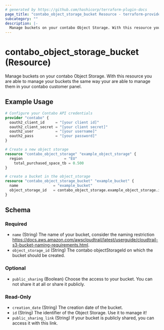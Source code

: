 ```yaml
---
# generated by https://github.com/hashicorp/terraform-plugin-docs
page_title: "contabo_object_storage_bucket Resource - terraform-provider-contabo-sdkv2"
subcategory: ""
description: |-
  Manage buckets on your contabo Object Storage. With this resource you are able to manage your buckets the same way your are able to manage them in your contabo customer panel.
---
```


# contabo_object_storage_bucket (Resource)

Manage buckets on your contabo Object Storage. With this resource you are able to manage your buckets the same way your are able to manage them in your contabo customer panel.


## Example Usage

```terraform
# Configure your Contabo API credentials
provider "contabo" {
  oauth2_client_id     = "[your client id]"
  oauth2_client_secret = "[your client secret]"
  oauth2_user          = "[your username]"
  oauth2_pass          = "[your password]"
}

# Create a new object storage
resource "contabo_object_storage" "example_object_storage" {
  region                   = "EU"
	total_purchased_space_tb = 0.500
}

# create a bucket in the object_storage
resource "contabo_object_storage_bucket" "example_bucket" {
  name                = "example_bucket"
  object_storage_id   = contabo_object_storage.example_object_storage.id
}
```

<!-- schema generated by tfplugindocs -->
## Schema

### Required

- `name` (String) The name of your bucket, consider the naming restriction https://docs.aws.amazon.com/awscloudtrail/latest/userguide/cloudtrail-s3-bucket-naming-requirements.html.
- `object_storage_id` (String) The contabo objectStorageId on which the bucket should be created.

### Optional

- `public_sharing` (Boolean) Choose the access to your bucket. You can not share it at all or share it publicly.

### Read-Only

- `creation_date` (String) The creation date of the bucket.
- `id` (String) The identifier of the Object Storage. Use it to manage it!
- `public_sharing_link` (String) If your bucket is publicly shared, you can access it with this link.
